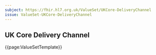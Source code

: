 ```yaml
---
subject: https://fhir.hl7.org.uk/ValueSet/UKCore-DeliveryChannel
issue: ValueSet-UKCore-DeliveryChannel
---
```

## UK Core Delivery Channel

{{page:ValueSetTemplate}}